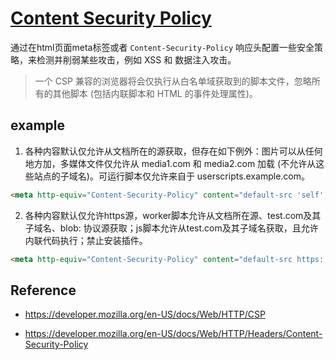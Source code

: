 # [Content Security Policy](https://developer.mozilla.org/en-US/docs/Web/HTTP/Headers/Content-Security-Policy)

通过在html页面meta标签或者 `Content-Security-Policy` 响应头配置一些安全策略，来检测并削弱某些攻击，例如 XSS 和 数据注入攻击。

> 一个 CSP 兼容的浏览器将会仅执行从白名单域获取到的脚本文件，忽略所有的其他脚本 (包括内联脚本和 HTML 的事件处理属性)。

## example

1. 各种内容默认仅允许从文档所在的源获取，但存在如下例外：图片可以从任何地方加，多媒体文件仅允许从 media1.com 和 media2.com 加载 (不允许从这些站点的子域名)。可运行脚本仅允许来自于 userscripts.example.com。

```html
<meta http-equiv="Content-Security-Policy" content="default-src 'self'; img-src *; media-src example.org example.net; script-src userscripts.example.com">
```

2. 各种内容默认仅允许https源，worker脚本允许从文档所在源、test.com及其子域名、blob: 协议源获取；js脚本允许从test.com及其子域名获取，且允许内联代码执行；禁止安装插件。

```html
<meta http-equiv="Content-Security-Policy" content="default-src https:;worker-src *.test.com 'self' blob:;script-src *.test.com 'unsafe-inline' 'unsafe-eval';object-src 'none'">
```

## Reference

* https://developer.mozilla.org/en-US/docs/Web/HTTP/CSP

* https://developer.mozilla.org/en-US/docs/Web/HTTP/Headers/Content-Security-Policy
